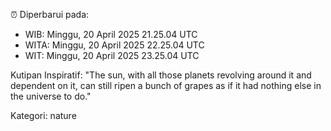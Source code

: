 ⏰ Diperbarui pada:
- WIB: Minggu, 20 April 2025 21.25.04 UTC
- WITA: Minggu, 20 April 2025 22.25.04 UTC
- WIT: Minggu, 20 April 2025 23.25.04 UTC

Kutipan Inspiratif:
"The sun, with all those planets revolving around it and dependent on it, can still ripen a bunch of grapes as if it had nothing else in the universe to do."


Kategori: nature

